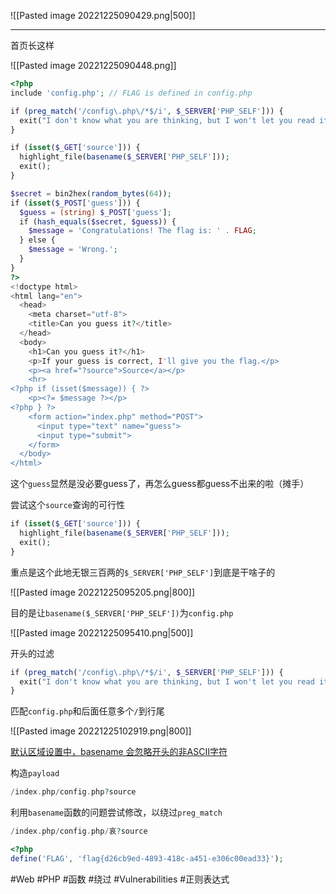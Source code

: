 ![[Pasted image 20221225090429.png|500]]

---
首页长这样

![[Pasted image 20221225090448.png]]

```php
<?php
include 'config.php'; // FLAG is defined in config.php

if (preg_match('/config\.php\/*$/i', $_SERVER['PHP_SELF'])) {
  exit("I don't know what you are thinking, but I won't let you read it :)");
}

if (isset($_GET['source'])) {
  highlight_file(basename($_SERVER['PHP_SELF']));
  exit();
}

$secret = bin2hex(random_bytes(64));
if (isset($_POST['guess'])) {
  $guess = (string) $_POST['guess'];
  if (hash_equals($secret, $guess)) {
    $message = 'Congratulations! The flag is: ' . FLAG;
  } else {
    $message = 'Wrong.';
  }
}
?>
<!doctype html>
<html lang="en">
  <head>
    <meta charset="utf-8">
    <title>Can you guess it?</title>
  </head>
  <body>
    <h1>Can you guess it?</h1>
    <p>If your guess is correct, I'll give you the flag.</p>
    <p><a href="?source">Source</a></p>
    <hr>
<?php if (isset($message)) { ?>
    <p><?= $message ?></p>
<?php } ?>
    <form action="index.php" method="POST">
      <input type="text" name="guess">
      <input type="submit">
    </form>
  </body>
</html>
```

这个`guess`显然是没必要guess了，再怎么guess都guess不出来的啦（摊手）

尝试这个`source`查询的可行性
```php
if (isset($_GET['source'])) {
  highlight_file(basename($_SERVER['PHP_SELF']));
  exit();
}
```
重点是这个此地无银三百两的`$_SERVER['PHP_SELF']`到底是干啥子的

![[Pasted image 20221225095205.png|800]]

目的是让`basename($_SERVER['PHP_SELF'])`为`config.php`

![[Pasted image 20221225095410.png|500]]

开头的过滤
```php
if (preg_match('/config\.php\/*$/i', $_SERVER['PHP_SELF'])) {
  exit("I don't know what you are thinking, but I won't let you read it :)");
}
```
匹配`config.php`和后面任意多个`/`到行尾

![[Pasted image 20221225102919.png|800]]

[默认区域设置中，basename 会忽略开头的非ASCII字符](https://bugs.php.net/bug.php?id=62119)

构造`payload`
```php
/index.php/config.php?source
```

利用`basename`函数的问题尝试修改，以绕过`preg_match`
```php
/index.php/config.php/哀?source
```

```php
<?php
define('FLAG', 'flag{d26cb9ed-4893-418c-a451-e306c00ead33}');
```

#Web #PHP #函数 #绕过 #Vulnerabilities #正则表达式
